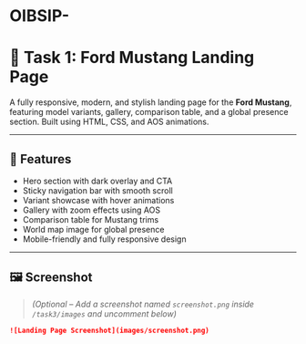 # OIBSIP-
# 🐎 Task 1: Ford Mustang Landing Page

A fully responsive, modern, and stylish landing page for the **Ford Mustang**, featuring model variants, gallery, comparison table, and a global presence section. Built using HTML, CSS, and AOS animations.

---

## 🚗 Features

- Hero section with dark overlay and CTA
- Sticky navigation bar with smooth scroll
- Variant showcase with hover animations
- Gallery with zoom effects using AOS
- Comparison table for Mustang trims
- World map image for global presence
- Mobile-friendly and fully responsive design

---

## 🖼️ Screenshot

> *(Optional – Add a screenshot named `screenshot.png` inside `/task3/images` and uncomment below)*

```markdown
![Landing Page Screenshot](images/screenshot.png)
